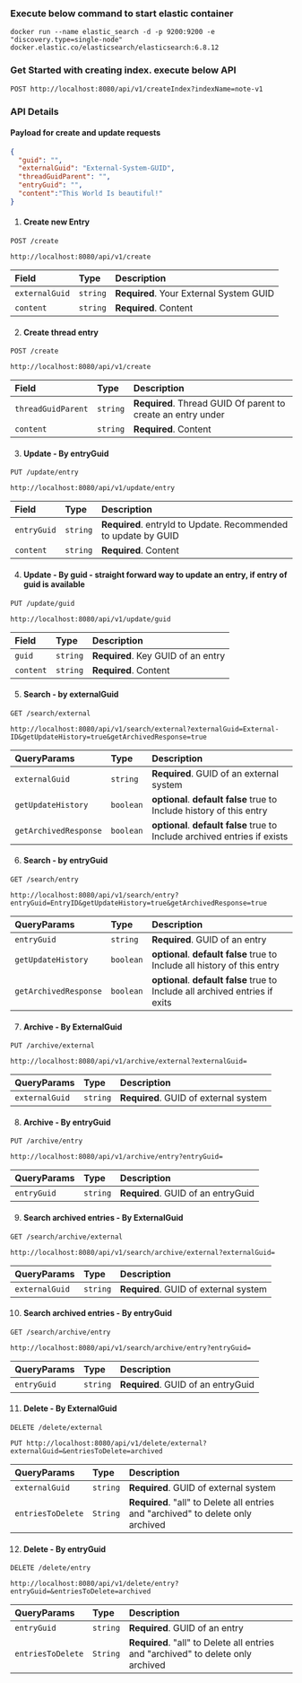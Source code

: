 ### Execute below command to start elastic container
    docker run --name elastic_search -d -p 9200:9200 -e "discovery.type=single-node" docker.elastic.co/elasticsearch/elasticsearch:6.8.12

### Get Started with creating index. execute below API
  ```http
  POST http://localhost:8080/api/v1/createIndex?indexName=note-v1
  ```

### API Details
  #### Payload for create and update requests
  ```json
  {
    "guid": "",
    "externalGuid": "External-System-GUID",
    "threadGuidParent": "",
    "entryGuid": "",
    "content":"This World Is beautiful!"
  }


  ```
  1. #### Create new Entry
  `POST /create`
  ```http
  http://localhost:8080/api/v1/create
  ```
  | Field          | Type      | Description                             |
  |:---------------|:----------|:----------------------------------------|
  | `externalGuid` | `string`  | **Required**. Your External System GUID |
  | `content`      | `string`  | **Required**. Content                   |


  2. #### Create thread entry
  `POST /create`
  ```http
  http://localhost:8080/api/v1/create
  ```
  | Field              | Type     | Description                                                  |
  |:-------------------|:---------|:-------------------------------------------------------------|
  | `threadGuidParent` | `string` | **Required**. Thread GUID Of parent to create an entry under |
  | `content`          | `string` | **Required**. Content                                        | 


  3. #### Update - By entryGuid
  `PUT /update/entry`
  ```http
  http://localhost:8080/api/v1/update/entry
  ```
  | Field       | Type     | Description                                                    |
  |:------------|:---------|:---------------------------------------------------------------|
  | `entryGuid` | `string` | **Required**. entryId to Update. Recommended to update by GUID |
  | `content`   | `string` | **Required**. Content                                          |


  4. #### Update - By guid - straight forward way to update an entry, if entry of guid is available
  `PUT /update/guid`
  ```http
  http://localhost:8080/api/v1/update/guid
  ```
  | Field     | Type      | Description                        |
  |:----------|:----------|:-----------------------------------|
  | `guid`    | `string`  | **Required**. Key GUID of an entry |
  | `content` | `string`  | **Required**. Content              |


  5. #### Search - by externalGuid
  `GET /search/external`
  ```http
  http://localhost:8080/api/v1/search/external?externalGuid=External-ID&getUpdateHistory=true&getArchivedResponse=true
  ```
  | QueryParams           | Type      | Description                                                                      |
  |:----------------------|:----------|:---------------------------------------------------------------------------------|
  | `externalGuid`        | `string`  | **Required**. GUID of an external system                                         |
  | `getUpdateHistory`    | `boolean` | **optional**. **default false** true to Include history of this entry            |
  | `getArchivedResponse` | `boolean` | **optional**. **default false** true to Include archived entries if exists       |


  6. #### Search - by entryGuid
  `GET /search/entry`
  ```http
  http://localhost:8080/api/v1/search/entry?entryGuid=EntryID&getUpdateHistory=true&getArchivedResponse=true
  ```
  | QueryParams           | Type      | Description                                                                      |
  |:----------------------|:----------|:---------------------------------------------------------------------------------|
  | `entryGuid`           | `string`  | **Required**. GUID of an entry                                                   |
  | `getUpdateHistory`    | `boolean` | **optional**. **default false** true to Include all history of this entry        |
  | `getArchivedResponse` | `boolean` | **optional**. **default false** true to Include all archived entries if exits    |


  7. #### Archive - By ExternalGuid
  `PUT /archive/external`
  ```http
  http://localhost:8080/api/v1/archive/external?externalGuid=
  ```
  | QueryParams    | Type      | Description                            |
  |:---------------|:----------|:---------------------------------------|
  | `externalGuid` | `string`  | **Required**. GUID of external system  |


  8. #### Archive - By entryGuid
  `PUT /archive/entry`
  ```http
  http://localhost:8080/api/v1/archive/entry?entryGuid=
  ```
  | QueryParams | Type     | Description                        |
  |:------------|:---------|:-----------------------------------|
  | `entryGuid` | `string` | **Required**. GUID of an entryGuid |


  9. #### Search archived entries - By ExternalGuid
  `GET /search/archive/external`
  ```http
  http://localhost:8080/api/v1/search/archive/external?externalGuid=
  ```
  | QueryParams    | Type      | Description                            |
  |:---------------|:----------|:---------------------------------------|
  | `externalGuid` | `string`  | **Required**. GUID of external system  |


  10. #### Search archived entries - By entryGuid
  `GET /search/archive/entry`
  ```http
  http://localhost:8080/api/v1/search/archive/entry?entryGuid=
  ```
  | QueryParams | Type     | Description                        |
  |:------------|:---------|:-----------------------------------|
  | `entryGuid` | `string` | **Required**. GUID of an entryGuid |


  11. #### Delete - By ExternalGuid
  `DELETE /delete/external`
  ```http
  PUT http://localhost:8080/api/v1/delete/external?externalGuid=&entriesToDelete=archived
  ```
  | QueryParams       | Type     | Description                                                                      |
  |:------------------|:---------|:---------------------------------------------------------------------------------|
  | `externalGuid`    | `string` | **Required**. GUID of external system                                            |
  | `entriesToDelete` | `String` | **Required**. "all" to Delete all entries and "archived" to delete only archived |


  12. #### Delete - By entryGuid
  `DELETE /delete/entry`
  ```http
  http://localhost:8080/api/v1/delete/entry?entryGuid=&entriesToDelete=archived
  ```
  | QueryParams       | Type       | Description                                                                      |
  |:------------------|:-----------|:---------------------------------------------------------------------------------|
  | `entryGuid`       | `string`   | **Required**. GUID of an entry                                                   |
  | `entriesToDelete` | `String`   | **Required**. "all" to Delete all entries and "archived" to delete only archived |